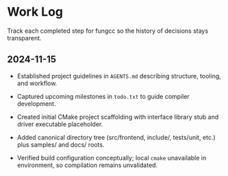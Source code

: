 # Work Log

Track each completed step for fungcc so the history of decisions stays transparent.

## 2024-11-15
- Established project guidelines in `AGENTS.md` describing structure, tooling, and workflow.
- Captured upcoming milestones in `todo.txt` to guide compiler development.

- Created initial CMake project scaffolding with interface library stub and driver executable placeholder.
- Added canonical directory tree (src/frontend, include/, tests/unit, etc.) plus samples/ and docs/ roots.
- Verified build configuration conceptually; local `cmake` unavailable in environment, so compilation remains unvalidated.
